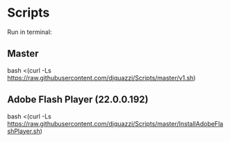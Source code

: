 Scripts
=======


Run in terminal:

Master
------
bash <(curl -Ls https://raw.githubusercontent.com/djquazzi/Scripts/master/v1.sh)

Adobe Flash Player (22.0.0.192)
------
bash <(curl -Ls https://raw.githubusercontent.com/djquazzi/Scripts/master/InstallAdobeFlashPlayer.sh)
